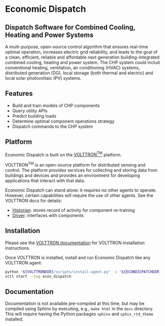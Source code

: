 # Economic Dispatch

## Dispatch Software for Combined Cooling, Heating and Power Systems

A multi-purpose, open-source control algorithm that ensures real-time optimal
operation, increases electric grid reliability, and leads to the goal of a
clean, efficient, reliable and affordable next generation building-integrated
combined cooling, heating and power system. The CHP system could includ
conventional heating, ventilation, air conditioning (HVAC) systems,
distributed generation (DG), local storage (both thermal and electric) and
local solar photovoltaic (PV) systems.

## Features

- Build and train models of CHP components
- Query utility APIs
- Predict building loads
- Determine optimal component operations strategy
- Dispatch commands to the CHP system

## Platform
Economic Dispatch is built on the [VOLTTRON<sup>TM</sup>](https://volttron.readthedocs.io/en/develop>)
platform.

VOLTTRON<sup>TM</sup> is an open-source platform for distributed sensing and
control. The platform provides services for collecting and storing data from
buildings and devices and provides an environment for developing applications
that interact with that data.

Economic Dispatch can stand alone: it requires no other agents to operate.
However, certain capabilities will require  the use of other agents. See the
VOLTTRON docs for details:

- [Historian](https://volttron.readthedocs.io/en/develop/core_services/historians/index.html):
  stores record of activity for component re-training
- [Driver](https://volttron.readthedocs.io/en/develop/core_services/drivers/index.html):
  interfaces with components

## Installation

Please see the [VOLTTRON documentation](https://volttron.readthedocs.io/en/develop/setup/index.html)
for VOLTTRON installation instructions.

Once VOLTTRON is installed, install and run Economic Dispatch like any VOLTTRON agent:

```bash
python "${VOLTTRONDIR}/scripts/install-agent.py" -s "${ECONDISPATCHDIR}" -c "${ECONDISPATCHDIR}/examples/${CONFIGNAME}" -t econ_dispatch
vctl start --tag econ_dispatch
```

## Documentation

Documentation is not available pre-compiled at this time, but may be compiled using Sphinx 
by executing, e.g., `make html` in the `docs` directory. This will require having the Python 
packages `sphinx` and `sphix_rtd_theme` installed.
